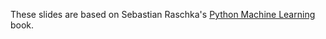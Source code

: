 These slides are based on Sebastian Raschka's [Python Machine Learning](https://www.amazon.com/Python-Machine-Learning-Sebastian-Raschka/dp/1783555130/ref=sr_1_1?ie=UTF8&qid=1496671816&sr=8-1&keywords=python+machine+learning) book. 
